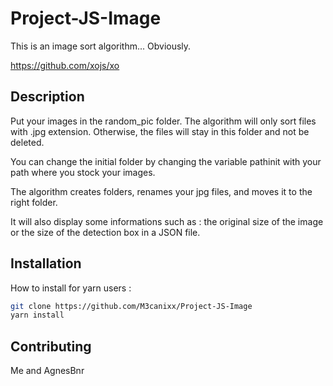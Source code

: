 # Project-JS-Image

This is an image sort algorithm... Obviously.

https://github.com/xojs/xo

## Description

Put your images in the random_pic folder. The algorithm will only sort files with .jpg extension. Otherwise, the files will stay in this folder and not be deleted.

You can change the initial folder by changing the variable pathinit with your path where you stock your images.

The algorithm creates folders, renames your jpg files, and moves it to the right folder.

It will also display some informations such as : the original size of the image or the size of the detection box in a JSON file.



## Installation

How to install for yarn users :

```bash
git clone https://github.com/M3canixx/Project-JS-Image
yarn install
```


## Contributing
Me and AgnesBnr
